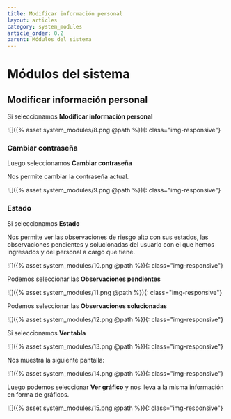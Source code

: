 ```yaml
---
title: Modificar información personal
layout: articles
category: system_modules
article_order: 0.2
parent: Módulos del sistema
---
```

# Módulos del sistema

## Modificar información personal

Si seleccionamos **Modificar información personal**

![]({% asset system_modules/8.png @path %}){: class="img-responsive"}

### Cambiar contraseña

Luego seleccionamos **Cambiar contraseña**

Nos permite cambiar la contraseña actual.

![]({% asset system_modules/9.png @path %}){: class="img-responsive"}

### Estado

Si seleccionamos **Estado**

Nos permite ver las observaciones de riesgo alto con sus estados, las observaciones pendientes y solucionadas del usuario con el que hemos ingresados y del personal a cargo que tiene.

![]({% asset system_modules/10.png @path %}){: class="img-responsive"}

Podemos seleccionar las **Observaciones pendientes**

![]({% asset system_modules/11.png @path %}){: class="img-responsive"}

Podemos seleccionar las **Observaciones solucionadas**

![]({% asset system_modules/12.png @path %}){: class="img-responsive"}

Si seleccionamos **Ver tabla**

![]({% asset system_modules/13.png @path %}){: class="img-responsive"}

Nos muestra la siguiente pantalla:

![]({% asset system_modules/14.png @path %}){: class="img-responsive"}

Luego podemos seleccionar **Ver gráfico** y nos lleva a la misma información en forma de gráficos.

![]({% asset system_modules/15.png @path %}){: class="img-responsive"}
